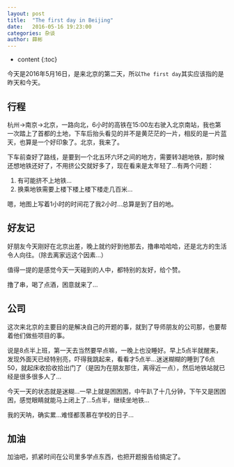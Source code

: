 ```yaml
---
layout: post
title:  "The first day in Beijing"
date:   2016-05-16 19:23:00
categories: 杂谈
author: 薛彬
---
```


* content
{:toc}

今天是2016年5月16日，是来北京的第二天，所以`The first day`其实应该指的是昨天和今天。




## 行程

杭州->南京->北京，一路向北，6小时的高铁在15:00左右驶入北京南站，我也第一次踏上了首都的土地，下车后抬头看见的并不是黄茫茫的一片，相反的是一片蓝天，也算是一个好印象了。北京，我来了。

下车前查好了路线，是要到一个北五环六环之间的地方，需要转3趟地铁，那时候还想地铁还好了，不用挤公交就好多了，现在看来是太年轻了...有两个问题：

1. 有可能挤不上地铁...
2. 换乘地铁需要上楼下楼上楼下楼走几百米...

嗯，地图上写着1小时的时间花了我2小时...总算是到了目的地。


## 好友记

好朋友今天刚好在北京出差，晚上就约好到他那去，撸串哈哈哈，还是北方的生活令人向往。（除去离家远这个因素...）

值得一提的是感觉今天一天碰到的人中，都特别的友好，给个赞。

撸了串，喝了点酒，困意就来了...

## 公司

这次来北京的主要目的是解决自己的开题的事，就到了导师朋友的公司那，也要帮着他们做些项目的事。

说是8点半上班，第一天去当然要早点嘛，一晚上也没睡好。早上5点半就醒来，发现外面天已经特别亮，吓得我跳起来，看看才5点半...迷迷糊糊的睡到了6点50，就起床收拾收拾出门了（是因为在朋友那住，离得近一点），然后地铁站就已经是很多很多人了...

今天一天的状态就是迷糊...一早上就是困困困，中午趴了十几分钟，下午又是困困困，感觉眼睛就能马上闭上了...5点半，继续坐地铁...

我的天呐，确实累...难怪都羡慕在学校的日子...

## 加油

加油吧，抓紧时间在公司里多学点东西，也把开题报告给搞定了。